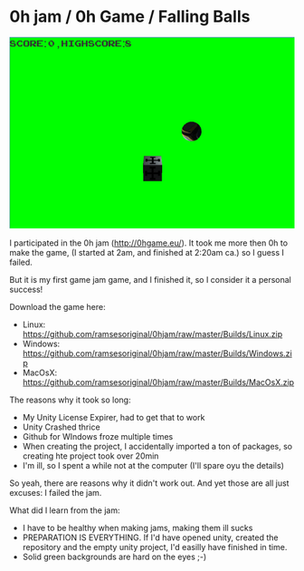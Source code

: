 0h jam / 0h Game / Falling Balls
======

![Screenshot for the game](https://raw.githubusercontent.com/ramsesoriginal/0hjam/master/Screenshot.PNG)

I participated in the 0h jam (http://0hgame.eu/). It took me more then 0h to make the game, (I started at 2am, and finished at 2:20am ca.) so I guess I failed.

But it is my first game jam game, and I finished it, so I consider it a personal success!

Download the game here:

   * Linux: https://github.com/ramsesoriginal/0hjam/raw/master/Builds/Linux.zip
   * Windows: https://github.com/ramsesoriginal/0hjam/raw/master/Builds/Windows.zip
   * MacOsX: https://github.com/ramsesoriginal/0hjam/raw/master/Builds/MacOsX.zip

The reasons why it took so long:

   * My Unity License Expirer, had to get that to work
   * Unity Crashed thrice
   * Github for WIndows froze multiple times
   * When creating the project, I accidentally imported a ton of packages, so creating hte project took over 20min
   * I'm ill, so I spent a while not at the computer (I'll spare oyu the details)
   
So yeah, there are reasons why it didn't work out. And yet those are all just excuses: I failed the jam.

What did I learn from the jam:

   * I have to be healthy when making jams, making them ill sucks
   * PREPARATION IS EVERYTHING. If I'd have opened unity, created the repository and the empty unity project, I'd easilly have finished in time.
   * Solid green backgrounds are hard on the eyes ;-)
